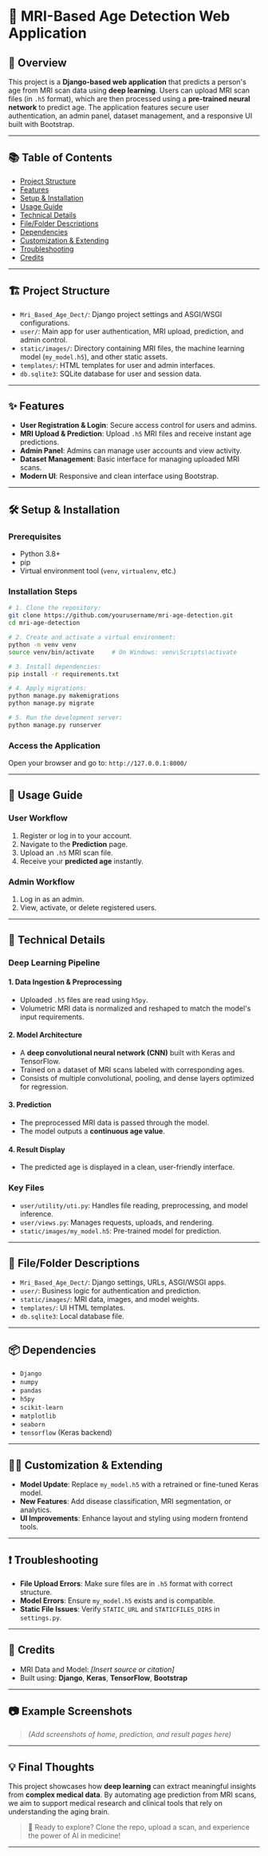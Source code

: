 # 🧠 MRI-Based Age Detection Web Application

## 🚀 Overview

This project is a **Django-based web application** that predicts a person's age from MRI scan data using **deep learning**. Users can upload MRI scan files (in `.h5` format), which are then processed using a **pre-trained neural network** to predict age. The application features secure user authentication, an admin panel, dataset management, and a responsive UI built with Bootstrap.

---

## 📚 Table of Contents

* [Project Structure](#project-structure)
* [Features](#features)
* [Setup & Installation](#setup--installation)
* [Usage Guide](#usage-guide)
* [Technical Details](#technical-details)
* [File/Folder Descriptions](#filefolder-descriptions)
* [Dependencies](#dependencies)
* [Customization & Extending](#customization--extending)
* [Troubleshooting](#troubleshooting)
* [Credits](#credits)

---

## 🏗️ Project Structure

* `Mri_Based_Age_Dect/`: Django project settings and ASGI/WSGI configurations.
* `user/`: Main app for user authentication, MRI upload, prediction, and admin control.
* `static/images/`: Directory containing MRI files, the machine learning model (`my_model.h5`), and other static assets.
* `templates/`: HTML templates for user and admin interfaces.
* `db.sqlite3`: SQLite database for user and session data.

---

## ✨ Features

* **User Registration & Login**: Secure access control for users and admins.
* **MRI Upload & Prediction**: Upload `.h5` MRI files and receive instant age predictions.
* **Admin Panel**: Admins can manage user accounts and view activity.
* **Dataset Management**: Basic interface for managing uploaded MRI scans.
* **Modern UI**: Responsive and clean interface using Bootstrap.

---

## 🛠️ Setup & Installation

### Prerequisites

* Python 3.8+
* pip
* Virtual environment tool (`venv`, `virtualenv`, etc.)

### Installation Steps

```bash
# 1. Clone the repository:
git clone https://github.com/yourusername/mri-age-detection.git
cd mri-age-detection

# 2. Create and activate a virtual environment:
python -m venv venv
source venv/bin/activate     # On Windows: venv\Scripts\activate

# 3. Install dependencies:
pip install -r requirements.txt

# 4. Apply migrations:
python manage.py makemigrations
python manage.py migrate

# 5. Run the development server:
python manage.py runserver
```

### Access the Application

Open your browser and go to: `http://127.0.0.1:8000/`

---

## 👤 Usage Guide

### User Workflow

1. Register or log in to your account.
2. Navigate to the **Prediction** page.
3. Upload an `.h5` MRI scan file.
4. Receive your **predicted age** instantly.

### Admin Workflow

1. Log in as an admin.
2. View, activate, or delete registered users.

---

## 🔬 Technical Details

### Deep Learning Pipeline

#### 1. Data Ingestion & Preprocessing

* Uploaded `.h5` files are read using `h5py`.
* Volumetric MRI data is normalized and reshaped to match the model's input requirements.

#### 2. Model Architecture

* A **deep convolutional neural network (CNN)** built with Keras and TensorFlow.
* Trained on a dataset of MRI scans labeled with corresponding ages.
* Consists of multiple convolutional, pooling, and dense layers optimized for regression.

#### 3. Prediction

* The preprocessed MRI data is passed through the model.
* The model outputs a **continuous age value**.

#### 4. Result Display

* The predicted age is displayed in a clean, user-friendly interface.

### Key Files

* `user/utility/uti.py`: Handles file reading, preprocessing, and model inference.
* `user/views.py`: Manages requests, uploads, and rendering.
* `static/images/my_model.h5`: Pre-trained model for prediction.

---

## 📁 File/Folder Descriptions

* `Mri_Based_Age_Dect/`: Django settings, URLs, ASGI/WSGI apps.
* `user/`: Business logic for authentication and prediction.
* `static/images/`: MRI data, images, and model weights.
* `templates/`: UI HTML templates.
* `db.sqlite3`: Local database file.

---

## 📦 Dependencies

* `Django`
* `numpy`
* `pandas`
* `h5py`
* `scikit-learn`
* `matplotlib`
* `seaborn`
* `tensorflow` (Keras backend)

---

## 🧑‍💻 Customization & Extending

* **Model Update**: Replace `my_model.h5` with a retrained or fine-tuned Keras model.
* **New Features**: Add disease classification, MRI segmentation, or analytics.
* **UI Improvements**: Enhance layout and styling using modern frontend tools.

---

## ❗ Troubleshooting

* **File Upload Errors**: Make sure files are in `.h5` format with correct structure.
* **Model Errors**: Ensure `my_model.h5` exists and is compatible.
* **Static File Issues**: Verify `STATIC_URL` and `STATICFILES_DIRS` in `settings.py`.

---

## 📝 Credits

* MRI Data and Model: *\[Insert source or citation]*
* Built using: **Django**, **Keras**, **TensorFlow**, **Bootstrap**

---

## 📷 Example Screenshots

> *(Add screenshots of home, prediction, and result pages here)*

---

## 💡 Final Thoughts

This project showcases how **deep learning** can extract meaningful insights from **complex medical data**. By automating age prediction from MRI scans, we aim to support medical research and clinical tools that rely on understanding the aging brain.

> 🚀 Ready to explore? Clone the repo, upload a scan, and experience the power of AI in medicine!

---
